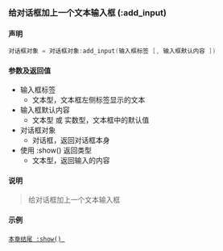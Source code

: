 ### 给对话框加上一个文本输入框 \(**:add\_input**\)


#### 声明
```lua
对话框对象 = 对话框对象:add_input(输入框标签 [, 输入框默认内容 ])
```


#### 参数及返回值
- 输入框标签
    - 文本型，文本框左侧标签显示的文本
- 输入框默认内容
    - 文本型 或 实数型，文本框中的默认值
- 对话框对象
    - 对话框，返回对话框本身
- 使用 :show\(\) 返回类型
    - 文本型，返回输入的内容


#### 说明  
> 给对话框加上一个文本输入框  


#### 示例  
[`本章结尾 :show() `](/Handbook/dialog/_show.md)

